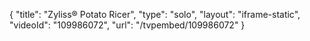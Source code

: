 {
    "title": "Zyliss&reg; Potato Ricer",
    "type": "solo",
    "layout": "iframe-static",
    "videoId": "109986072",
    "url": "\/tvpembed\/109986072"
}